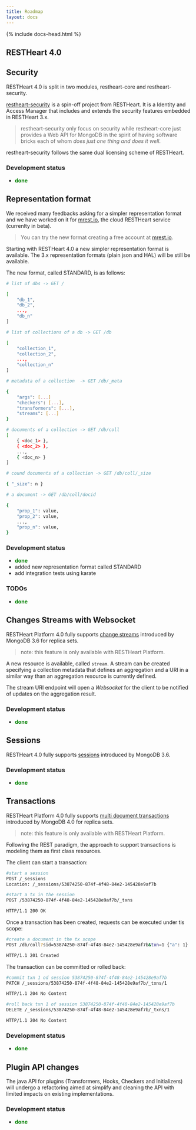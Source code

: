 ```yaml
---
title: Roadmap
layout: docs
---
```


<div markdown="1" class="col-12 col-md-9 col-xl-8 py-md-3 bd-content">

{% include docs-head.html %} 

## RESTHeart 4.0

## Security

RESTHeart 4.0 is split in two modules, restheart-core and restheart-security.

[restheart-security](https://github.com/softInstigate/restheart-security) is a spin-off project from RESTHeart. It is a Identity and Access Manager that includes and extends the security features embedded in RESTHeart 3.x.

> restheart-security only focus on security while restheart-core just provides a Web API for MongoDB in the spirit of having software bricks each of whom *does just one thing and does it well*. 

restheart-security follows the same dual licensing scheme of RESTHeart.

### Development status

- <span style="color:green">**done**</span>

## Representation format

We received many feedbacks asking for a simpler representation format and we have worked on it for [mrest.io](https://mrest.io), the cloud RESTHeart service (currenlty in beta). 

> You can try the new format creating a free account at [mrest.io](https://mrest.io).

Starting with RESTHeart 4.0 a new simpler representation format is available. The 3.x representation formats (plain json and HAL) will be still be available. 

The new format, called STANDARD, is as follows:

```bash
# list of dbs -> GET /

[
    "db_1", 
    "db_2", 
    ...,
    "db_n"
]

# list of collections of a db -> GET /db

[ 
    "collection_1", 
    "collection_2", 
    ...,
    "collection_n" 
]

# metadata of a collection  -> GET /db/_meta

{
    "args": [...]
    "checkers": [...],
    "transformers": [...],
    "streams": [...]
}

# documents of a collection -> GET /db/coll
[ 
    { <doc_1> },
    { <doc_2> },
    ...,
    { <doc_n> }
]

# cound documents of a collection -> GET /db/coll/_size

{ "_size": n }

# a document -> GET /db/coll/docid

{ 
    "prop_1": value,
    "prop_2": value,
    ...,
    "prop_n": value,
}
```

### Development status

- <span style="color:green">**done**</span>
- added new representation format called STANDARD
- add integration tests using karate

### TODOs

- <span style="color:green">**done**</span>

## Changes Streams with Websocket

RESTHeart Platform 4.0 fully supports [change streams](https://docs.mongodb.com/manual/changeStreams/index.html) introduced by MongoDB 3.6 for replica sets.

> note: this feature is only available with RESTHeart Platform.

A new resource is available, called `stream`. A stream can be created specifying a collection metadata that defines an aggregation and a URI in a similar way than an aggregation resource is currently defined.

The stream URI endpoint will open a *Websocket* for the client to be notified of updates on the aggregation result.

### Development status

- <span style="color:green">**done**</span>

## Sessions

RESTHeart 4.0 fully supports [sessions](https://docs.mongodb.com/manual/changeStreams/index.html) introduced by MongoDB 3.6.

### Development status

- <span style="color:green">**done**</span>

## Transactions

RESTHeart Platform 4.0 fully supports [multi document transactions](https://docs.mongodb.com/manual/core/write-operations-atomicity/#multi-document-transactions) introduced by MongoDB 4.0 for replica sets.

> note: this feature is only available with RESTHeart Platform.

Following the REST paradigm, the approach to support transactions is modeling them as first class resources. 

The client can start a transaction:

```bash
#start a session
POST /_sessions
Location: /_sessions/53874250-874f-4f48-84e2-145428e9af7b

#start a tx in the session
POST /53874250-874f-4f48-84e2-145428e9af7b/_txns

HTTP/1.1 200 OK
```

Once a transaction has been created, requests can be executed under tis scope:

```bash
#create a document in the tx scope
POST /db/coll?sid=53874250-874f-4f48-84e2-145428e9af7b&txn=1 {"a": 1}

HTTP/1.1 201 Created
```

The transaction can be committed or rolled back:

```bash
#commit txn 1 od session 53874250-874f-4f48-84e2-145428e9af7b
PATCH /_sessions/53874250-874f-4f48-84e2-145428e9af7b/_txns/1

HTTP/1.1 204 No Content
```

```bash
#roll back txn 1 of session 53874250-874f-4f48-84e2-145428e9af7b
DELETE /_sessions/53874250-874f-4f48-84e2-145428e9af7b/_txns/1

HTTP/1.1 204 No Content
```

### Development status

- <span style="color:green">**done**</span>

## Plugin API changes

The java API for plugins (Transformers, Hooks, Checkers and Initializers) will undergo a refactoring aimed at simplify and cleaning the API with limited impacts on existing implementations.

### Development status

- <span style="color:green">**done**</span>
